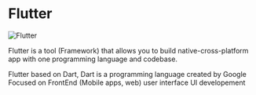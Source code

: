 # Flutter

![Flutter](http://engineering.letsnurture.com/wp-content/uploads/2018/07/flutter.png)

Flutter is a tool (Framework) that allows you to build native-cross-platform app with one programming language and codebase.

Flutter based on Dart, Dart is a programming language created by Google Focused on FrontEnd (Mobile apps, web) user interface UI developement
